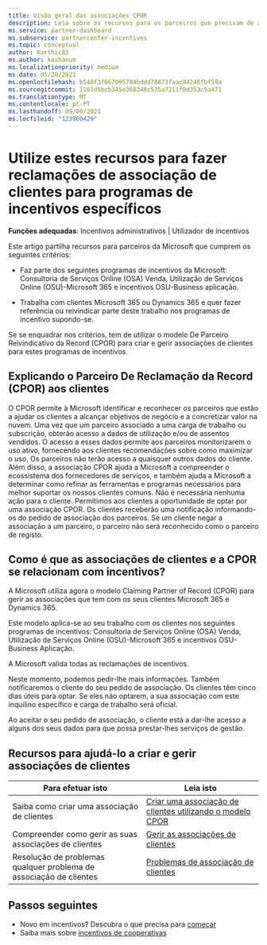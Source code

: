 ```yaml
---
title: Visão geral das associações CPOR
description: Leia sobre os recursos para os parceiros que precisam de associar clientes a programas de incentivos específicos através do modelo Claiming Partner of Record (CPOR).
ms.service: partner-dashboard
ms.subservice: partnercenter-incentives
ms.topic: conceptual
author: Karthic83
ms.author: kashanum
ms.localizationpriority: medium
ms.date: 05/20/2021
ms.openlocfilehash: b540f3f667095704bddd78873faac94246fbf59a
ms.sourcegitcommit: 1161d5bcb345e368348c535a7211f0d353c5a471
ms.translationtype: MT
ms.contentlocale: pt-PT
ms.lasthandoff: 09/09/2021
ms.locfileid: "123960429"
---
```

# <a name="use-these-resources-to-make-customer-association-claims-for-specific-incentives-programs"></a>Utilize estes recursos para fazer reclamações de associação de clientes para programas de incentivos específicos

**Funções adequadas**: Incentivos administrativos | Utilizador de incentivos

Este artigo partilha recursos para parceiros da Microsoft que cumprem os seguintes critérios:

- Faz parte dos seguintes programas de incentivos da Microsoft: Consultoria de Serviços Online (OSA) Venda, Utilização de Serviços Online (OSU)-Microsoft 365 e incentivos OSU-Business aplicação.

- Trabalha com clientes Microsoft 365 ou Dynamics 365 e quer fazer referência ou reivindicar parte deste trabalho nos programas de incentivo supondo-se.

Se se enquadrar nos critérios, tem de utilizar o modelo De Parceiro Reivindicativo da Record (CPOR) para criar e gerir associações de clientes para estes programas de incentivos.

## <a name="explaining-claiming-partner-of-record-cpor-to-customers"></a>Explicando o Parceiro De Reclamação da Record (CPOR) aos clientes

O CPOR permite à Microsoft identificar e reconhecer os parceiros que estão a ajudar os clientes a alcançar objetivos de negócio e a concretizar valor na nuvem. Uma vez que um parceiro associado a uma carga de trabalho ou subscrição, obterão acesso a dados de utilização e/ou de assentos vendidos. O acesso a esses dados permite aos parceiros monitorizarem o uso ativo, fornecendo aos clientes recomendações sobre como maximizar o uso. Os parceiros não terão acesso a quaisquer outros dados do cliente. Além disso, a associação CPOR ajuda a Microsoft a compreender o ecossistema dos fornecedores de serviços, e também ajuda a Microsoft a determinar como refinar as ferramentas e programas necessários para melhor suportar os nossos clientes comuns. Não é necessária nenhuma ação para o cliente. Permitimos aos clientes a oportunidade de optar por uma associação CPOR. Os clientes receberão uma notificação informando-os do pedido de associação dos parceiros. Se um cliente negar a associação a um parceiro, o parceiro não será reconhecido como o parceiro de registo.

## <a name="how-do-customer-associations-and-cpor-relate-to-incentives"></a>Como é que as associações de clientes e a CPOR se relacionam com incentivos?

A Microsoft utiliza agora o modelo Claiming Partner of Record (CPOR) para gerir as associações que tem com os seus clientes Microsoft 365 e Dynamics 365.

Este modelo aplica-se ao seu trabalho com os clientes nos seguintes programas de incentivos: Consultoria de Serviços Online (OSA) Venda, Utilização de Serviços Online (OSU)-Microsoft 365 e incentivos OSU-Business Aplicação.

A Microsoft valida todas as reclamações de incentivos.

Neste momento, podemos pedir-lhe mais informações. Também notificaremos o cliente do seu pedido de associação. Os clientes têm cinco dias úteis para optar. Se eles não optarem, a sua associação com este inquilino específico e carga de trabalho será oficial.

Ao aceitar o seu pedido de associação, o cliente está a dar-lhe acesso a alguns dos seus dados para que possa prestar-lhes serviços de gestão. 

## <a name="resources-to-help-you-create-and-manage-customer-associations"></a>Recursos para ajudá-lo a criar e gerir associações de clientes


|  **Para efetuar isto**  |  **Leia isto**  |
|--------------|-----------|
| Saiba como criar uma associação de clientes  | [Criar uma associação de clientes utilizando o modelo CPOR](submit-osa-claim.md)  |
|Compreender como gerir as suas associações de clientes  | [Gerir as associações de clientes](incentives-manage-customer-associations.md)  |
|Resolução de problemas qualquer problema de associação de clientes  | [Problemas de associação de clientes](incentives-customer-association-issues.md)  |

## <a name="next-steps"></a>Passos seguintes

- Novo em incentivos? Descubra o que precisa para [começar](incentives-get-started-intro.md)
- Saiba mais sobre [incentivos de cooperativas](claims-overview.md)
